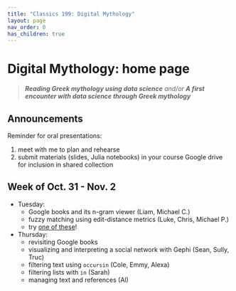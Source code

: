 ```yaml
---
title: "Classics 199: Digital Mythology"
layout: page
nav_order: 0
has_children: true
---
```



# Digital Mythology: home page

> ***Reading Greek mythology using data science*** *and/or* ***A first encounter with data science through Greek mythology***

## Announcements

Reminder for oral presentations:
 
1. meet with me to plan and rehearse
2. submit materials (slides, Julia notebooks) in your course Google drive for inclusion in shared collection



## Week of Oct. 31 - Nov. 2

- Tuesday:
    - Google books and its n-gram viewer (Liam, Michael C.)
    - fuzzy matching using edit-distance metrics (Luke, Chris,  Michael P.)
    - try [one of these](./classes/sprint1/)!
- Thursday:  
    - revisiting Google books
    - visualizing and interpreting a social network with Gephi (Sean, Sully, Truc)    
    - filtering text using `occursin`  (Cole, Emmy, Alexa)
    - filtering lists with `in` (Sarah)
    - managing text and references (Al)
    
